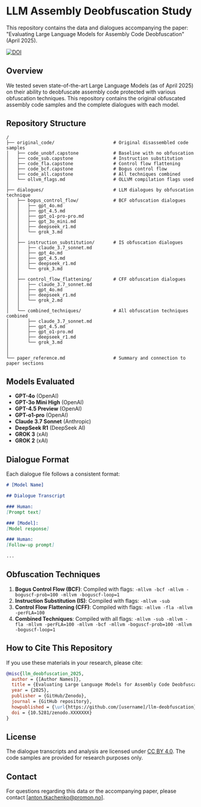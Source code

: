 # LLM Assembly Deobfuscation Study

This repository contains the data and dialogues accompanying the paper: "Evaluating Large Language Models for Assembly Code Deobfuscation" (April 2025).

[![DOI](https://zenodo.org/badge/DOI/10.5281/zenodo.XXXXXXX.svg)](https://doi.org/10.5281/zenodo.XXXXXXX)

## Overview

We tested seven state-of-the-art Large Language Models (as of April 2025) on their ability to deobfuscate assembly code protected with various obfuscation techniques. This repository contains the original obfuscated assembly code samples and the complete dialogues with each model.

## Repository Structure

```
/
├── original_code/                      # Original disassembled code samples
│   ├── code_unobf.capstone             # Baseline with no obfuscation
│   ├── code_sub.capstone               # Instruction substitution
│   ├── code_fla.capstone               # Control flow flattening
│   ├── code_bcf.capstone               # Bogus control flow
│   ├── code_all.capstone               # All techniques combined                  
│   └── ollvm_flags.md                  # OLLVM compilation flags used
│
├── dialogues/                          # LLM dialogues by obfuscation technique
│   ├── bogus_control_flow/             # BCF obfuscation dialogues
│   │   ├── gpt_4o.md
│   │   ├── gpt_4.5.md
│   │   ├── gpt_o1-pro-pro.md
│   │   ├── gpt_3o_mini.md
│   │   ├── deepseek_r1.md
│   │   └── grok_3.md
│   │
│   ├── instruction_substitution/       # IS obfuscation dialogues
│   │   ├── claude_3.7_sonnet.md
│   │   ├── gpt_4o.md
│   │   ├── gpt_4.5.md
│   │   ├── deepseek_r1.md
│   │   └── grok_3.md
│   │
│   ├── control_flow_flattening/        # CFF obfuscation dialogues
│   │   ├── claude_3.7_sonnet.md
│   │   ├── gpt_4o.md
│   │   ├── deepseek_r1.md
│   │   └── grok_2.md
│   │
│   └── combined_techniques/            # All obfuscation techniques combined
│       ├── claude_3.7_sonnet.md
│       ├── gpt_4.5.md
│       ├── gpt_o1-pro.md
│       ├── deepseek_r1.md
│       └── grok_3.md
│
│
└── paper_reference.md                  # Summary and connection to paper sections
```

## Models Evaluated

- **GPT-4o** (OpenAI)
- **GPT-3o Mini High** (OpenAI)
- **GPT-4.5 Preview** (OpenAI)
- **GPT-o1-pro** (OpenAI)
- **Claude 3.7 Sonnet** (Anthropic)
- **DeepSeek R1** (DeepSeek AI)
- **GROK 3** (xAI)
- **GROK 2** (xAI)

## Dialogue Format

Each dialogue file follows a consistent format:

```markdown
# [Model Name]

## Dialogue Transcript

### Human:
[Prompt text]

### [Model]:
[Model response]

### Human:
[Follow-up prompt]

...
```

## Obfuscation Techniques

1. **Bogus Control Flow (BCF)**: Compiled with flags: `-mllvm -bcf -mllvm -boguscf-prob=100 -mllvm -boguscf-loop=1`
2. **Instruction Substitution (IS)**: Compiled with flags: `-mllvm -sub`
3. **Control Flow Flattening (CFF)**: Compiled with flags: `-mllvm -fla -mllvm -perFLA=100`
4. **Combined Techniques**: Compiled with all flags: `-mllvm -sub -mllvm -fla -mllvm -perFLA=100 -mllvm -bcf -mllvm -boguscf-prob=100 -mllvm -boguscf-loop=1`

## How to Cite This Repository

If you use these materials in your research, please cite:

```bibtex
@misc{llm_deobfuscation_2025,
  author = {[Author Names]},
  title = {Evaluating Large Language Models for Assembly Code Deobfuscation},
  year = {2025},
  publisher = {GitHub/Zenodo},
  journal = {GitHub repository},
  howpublished = {\url{https://github.com/[username]/llm-deobfuscation}},
  doi = {10.5281/zenodo.XXXXXXX}
}
```

## License

The dialogue transcripts and analysis are licensed under [CC BY 4.0](https://creativecommons.org/licenses/by/4.0/). The code samples are provided for research purposes only.

## Contact

For questions regarding this data or the accompanying paper, please contact [anton.tkachenko@promon.no].
